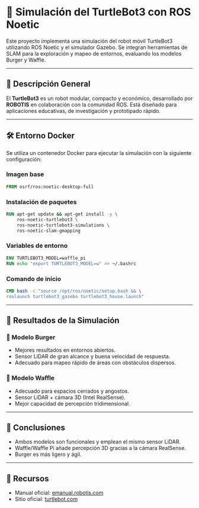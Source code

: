 # 🤖 Simulación del TurtleBot3 con ROS Noetic

Este proyecto implementa una simulación del robot móvil TurtleBot3 utilizando ROS Noetic y el simulador Gazebo. Se integran herramientas de SLAM para la exploración y mapeo de entornos, evaluando los modelos Burger y Waffle.

---

## 🧩 Descripción General

El **TurtleBot3** es un robot modular, compacto y económico, desarrollado por **ROBOTIS** en colaboración con la comunidad ROS. Está diseñado para aplicaciones educativas, de investigación y prototipado rápido.

---

## 🛠️ Entorno Docker

Se utiliza un contenedor Docker para ejecutar la simulación con la siguiente configuración:

### Imagen base
```dockerfile
FROM osrf/ros:noetic-desktop-full
```

### Instalación de paquetes
```dockerfile
RUN apt-get update && apt-get install -y \
    ros-noetic-turtlebot3 \
    ros-noetic-turtlebot3-simulations \
    ros-noetic-slam-gmapping
```

### Variables de entorno
```dockerfile
ENV TURTLEBOT3_MODEL=waffle_pi
RUN echo "export TURTLEBOT3_MODEL=w" >> ~/.bashrc
```

### Comando de inicio
```dockerfile
CMD bash -c "source /opt/ros/noetic/setup.bash && \
roslaunch turtlebot3_gazebo turtlebot3_house.launch"
```

---

## 🧪 Resultados de la Simulación

### 🔹 Modelo Burger
- Mejores resultados en entornos abiertos.
- Sensor LiDAR de gran alcance y buena velocidad de respuesta.
- Adecuado para mapeo rápido de áreas con obstáculos dispersos.

### 🔹 Modelo Waffle
- Adecuado para espacios cerrados y angostos.
- Sensor LiDAR + cámara 3D (Intel RealSense).
- Mejor capacidad de percepción tridimensional.

---

## 📌 Conclusiones

- Ambos modelos son funcionales y emplean el mismo sensor LiDAR.
- Waffle/Waffle Pi añade percepción 3D gracias a la cámara RealSense.
- Burger es más ligero y ágil.

---

## 🔗 Recursos

- Manual oficial: [emanual.robotis.com](https://emanual.robotis.com/docs/en/platform/turtlebot3/overview/)
- Sitio oficial: [turtlebot.com](https://www.turtlebot.com/turtlebot3/)

